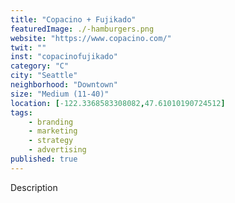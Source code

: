```yaml
---
title: "Copacino + Fujikado"
featuredImage: ./-hamburgers.png
website: "https://www.copacino.com/"
twit: ""
inst: "copacinofujikado"
category: "C"
city: "Seattle"
neighborhood: "Downtown"
size: "Medium (11-40)"
location: [-122.3368583308082,47.61010190724512]
tags:
    - branding
    - marketing
    - strategy
    - advertising
published: true
---
```


Description
